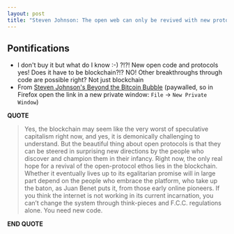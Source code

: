 ```yaml
---
layout: post
title: "Steven Johnson: The open web can only be revived with new protocols and code like Blockchain"
---
```


## Pontifications

* I don't buy it but what do I know :-) ?!?! New open code and protocols yes! Does it have to be blockchain?!? NO! Other breakthroughs through code are possible right? Not just blockchain 
* From [Steven Johnson's Beyond the Bitcoin Bubble](https://www.nytimes.com/2018/01/16/magazine/beyond-the-bitcoin-bubble.html) (paywalled, so in Firefox open the link in a new private window: ```File``` -> ```New Private Window```)


**QUOTE**

<blockquote>
Yes, the blockchain may seem like the very worst of speculative capitalism right now, and yes, it is demonically challenging to understand. But the beautiful thing about open protocols is that they can be steered in surprising new directions by the people who discover and champion them in their infancy. Right now, the only real hope for a revival of the open-protocol ethos lies in the blockchain. Whether it eventually lives up to its egalitarian promise will in large part depend on the people who embrace the platform, who take up the baton, as Juan Benet puts it, from those early online pioneers. If you think the internet is not working in its current incarnation, you can’t change the system through think-pieces and F.C.C. regulations alone. You need new code.
</blockquote>

**END QUOTE**